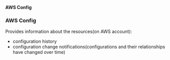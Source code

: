 **AWS Config**

### AWS Config
Provides information about the resources(on AWS account):
- configuration history
- configuration change notifications(configurations and their relationships have changed over time)
